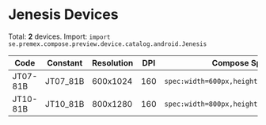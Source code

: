 # Jenesis Devices

Total: **2** devices. Import: `import se.premex.compose.preview.device.catalog.android.Jenesis`

| Code | Constant | Resolution | DPI | Compose Spec | Preview Usage |
|------|----------|------------|-----|-------------|---------------|
| JT07-81B | JT07_81B | 600x1024 | 160 | `spec:width=600px,height=1024px,dpi=160` | `@Preview(device = Jenesis.JT07_81B)` |
| JT10-81B | JT10_81B | 800x1280 | 160 | `spec:width=800px,height=1280px,dpi=160` | `@Preview(device = Jenesis.JT10_81B)` |

<!-- Generated automatically. Do not edit manually. -->
